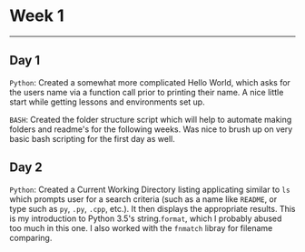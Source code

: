 # Week 1
---

## Day 1

`Python`: Created a somewhat more complicated Hello World, which asks for the users name via a
function call prior to printing their name. A nice little start while getting lessons and
environments set up.

`BASH`: Created the folder structure script which will help to automate making folders and
readme's for the following weeks. Was nice to brush up on very basic bash scripting for
the first day as well.

## Day 2
`Python`: Created a Current Working Directory listing applicating similar to `ls` which
prompts user for a search criteria (such as a name like `README`, or type such as `py`,
`.py`, `.cpp`, etc.). It then displays the appropriate results. This is my introduction
to Python 3.5's string.`format`, which I probably abused too much in this one. I also
worked with the `fnmatch` libray for filename comparing.
